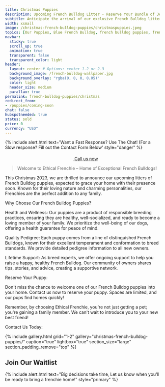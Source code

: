 ```yaml
---
title: Christmas Puppies
description: Upcoming French Bulldog Litter - Reserve Your Bundle of Joy Today!
subtitle: Anticipate the arrival of our exclusive French Bulldog litters this Christmas 2023. Reserve your playful, affectionate puppy now and join our family of happy pet owners.
width: xsmall
image: /christmas-french-bulldog-puppies/christmaspuppies.jpeg
topics: [Our Puppies, Blue French Bulldog, french bulldog puppies, french bulldog puppies for sale.]
navbar:
  sticky: true
  scroll_up: true
  animation: true
  transparent: false
  transparent_color: light
header:
  layout: center # Options: center 1-2 or 2-3
  background_image: /french-bulldog-wallpaper.jpg
  background_overlay: "rgba(0, 0, 0, 0.05)"
  color: light
  header_size: medium
  parallax: true
permalink: french-bulldog-puppies/christmas
redirect_from: 
- /puppies/coming-soon
chat: false
hubspotneeded: true
status: sold
price: 0
currency: "USD"
---
```

{% include alert.html text='Want a Fast Response? Use The Chat! (For a Slow response? Fill out the Contact Form Below' style="danger" %}


<center><a class="uk-button uk-button-danger uk-border-pill uk-button-xlarge my-border-rounded" href="tel:212-739-0182">
    <span data-uk-icon="phone" class="uk-icon">
        <svg width="20" height="20" viewBox="0 0 20 20" xmlns="http://www.w3.org/2000/svg"></svg>
    </span>
    Call us now
</a>
</center>


> Welcome to Ethical Frenchie – Home of Exceptional French Bulldogs!

This Christmas 2023, we are thrilled to announce our upcoming litters of French Bulldog puppies, expected to grace your home with their presence soon. Known for their loving nature and charming personalities, our Frenchies are the perfect addition to any family.

Why Choose Our French Bulldog Puppies?

Health and Wellness: Our puppies are a product of responsible breeding practices, ensuring they are healthy, well-socialized, and ready to become a loving member of your family. We prioritize the well-being of our dogs, offering a health guarantee for peace of mind.

Quality Pedigree: Each puppy comes from a line of distinguished French Bulldogs, known for their excellent temperament and conformation to breed standards. We provide detailed pedigree information to all new owners.

Lifetime Support: As breed experts, we offer ongoing support to help you raise a happy, healthy French Bulldog. Our community of owners shares tips, stories, and advice, creating a supportive network.

Reserve Your Puppy:

Don't miss the chance to welcome one of our French Bulldog puppies into your home. Contact us now to reserve your puppy. Spaces are limited, and our pups find homes quickly!

Remember, by choosing Ethical Frenchie, you're not just getting a pet; you're gaining a family member. We can't wait to introduce you to your new best friend!

Contact Us Today:

{% include gallery.html 
	grid="1-2"
	gallery="christmas-french-bulldog-puppies/"
	caption="true"
	lightbox="true"
  section_size="large"
  section_padding_remove="top"
%}

## Join Our Waitlist
{% include alert.html text="Big decisions take time, Let us know when you'll be ready to bring a frenchie home!" style="primary" %}
<script charset="utf-8" type="text/javascript" src="//js.hsforms.net/forms/shell.js"></script>
<script>
  hbspt.forms.create({
	region: "na1",
	portalId: "5322352",
	formId: "e974b071-5f49-4a35-a671-ec03d8f360e4"
});
</script>




<script type="application/ld+json">
{
  "@context": "https://schema.org/",
  "@type": "Product",
  "name": "Christmas Puppies",
  "offers": {
    "@type": "Offer",
    "priceCurrency": "USD",
    "price": "0",
    "availability": "https://schema.org/SoldOut"
  }
}
</script>

